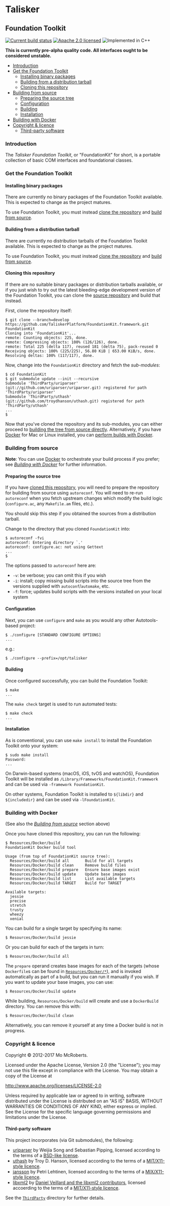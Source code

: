 # Talisker
## Foundation Toolkit

[![Current build status][travis]](https://travis-ci.org/TaliskerPlatform/FoundationKit.framework)
[![Apache 2.0 licensed][licence]](#copyright--licence)
![Implemented in C++][language]

**This is currently pre-alpha quality code. All interfaces ought to be considered unstable.**

* [Introduction](#introduction)
* [Get the Foundation Toolkit](#get-the-foundation-toolkit)
  * [Installing binary packages](#installing-binary-packages)
  * [Building from a distribution tarball](#building-from-a-distribution-tarball)
  * [Cloning this repository](#cloning-this-repository)
* [Building from source](#building-from-source)
  * [Preparing the source tree](#preparing-the-source-tree)
  * [Configuration](#configuration)
  * [Building](#building)
  * [Installation](#installation)
* [Building with Docker](#building-with-docker)
* [Copyright & licence](#copyright--licence)
  * [Third-party software](#third-party-software)

### Introduction

The _Talisker Foundation Toolkit_, or "FoundationKit" for short, is a portable collection of basic COM interfaces and foundational classes.

### Get the Foundation Toolkit

#### Installing binary packages

There are currently no binary packages of the Foundation Toolkit available. This is expected to change as the project matures.

To use Foundation Toolkit, you must  instead [clone the repository](#cloning-the-repository) and [build from source](#building-from-source).

#### Building from a distribution tarball

There are currently no distribution tarballs of the Foundation Toolkit available. This is expected to change as the project matures.

To use Foundation Toolkit, you must instead [clone the repository](#cloning-the-repository) and [build from source](#building-from-source).

#### Cloning this repository

If there are no suitable binary packages or distribution tarballs available, or if you just wish to try out the latest bleeding-edge development version of the Foundation Toolkit, you can clone the [source repository](https://github.com/TaliskerPlatform/FoundationKit.framework) and build that instead.

First, clone the repository itself:

```
$ git clone --branch=develop https://github.com/TaliskerPlatform/FoundationKit.framework.git FoundationKit
Cloning into 'FoundationKit'...
remote: Counting objects: 225, done.
remote: Compressing objects: 100% (126/126), done.
remote: Total 225 (delta 117), reused 181 (delta 75), pack-reused 0
Receiving objects: 100% (225/225), 56.80 KiB | 653.00 KiB/s, done.
Resolving deltas: 100% (117/117), done.
```

Now, change into the `FoundationKit` directory and fetch the _sub-modules_:

```
$ cd FoundationKit
$ git submodule update --init --recursive
Submodule 'ThirdParty/uriparser' (git://github.com/uriparser/uriparser.git) registered for path 'ThirdParty/uriparser'
Submodule 'ThirdParty/uthash' (git://github.com/troydhanson/uthash.git) registered for path 'ThirdParty/uthash'
...
$
```

Now that you've cloned the repository and its sub-modules, you can either proceed to [building the tree from source directly](#building-from-source). Alternatively, if you have [Docker](https://docker.com) for Mac or Linux installed, you can [perform builds with Docker](#building-with-docker).

### Building from source

**Note**: You can use [Docker](https://docker.com) to orchestrate your build process if you prefer; see _[Building with Docker](#building-with-docker)_ for further information.

#### Preparing the source tree

If you have [cloned this repository](#cloning-this-repository), you will need to prepare the repository for building from source using `autoreconf`. You will need to re-run `autoreconf` when you fetch upstream changes which modify the build logic (`configure.ac`, any `Makefile.am` files, etc.).

You should skip this step if you obtained the sources from a distribution tarball.

Change to the directory that you cloned `FoundationKit` into:

```
$ autoreconf -fvi
autoreconf: Entering directory `.'
autoreconf: configure.ac: not using Gettext
...
$
```

The options passed to `autoreconf` here are:

* `-v`: be verbose; you can omit this if you wish
* `-i`: install; copy missing build scripts into the source tree from the versions supplied with `autoconf`/`automake`, etc.
* `-f`: force; updates build scripts with the versions installed on your local system


#### Configuration

Next, you can use `configure` and `make` as you would any other Autotools-based project:

```
$ ./configure [STANDARD CONFIGURE OPTIONS]
...
```

e.g.:

```
$ ./configure --prefix=/opt/talisker
```

#### Building

Once configured successfully, you can build the Foundation Toolkit:
```
$ make
...
```

The `make check` target is used to run automated tests:

```
$ make check
...
```

#### Installation

As is conventional, you can use `make install` to install the Foundation Toolkit onto your system:

```
$ sudo make install
Password:
...
```

On Darwin-based systems (macOS, iOS, tvOS and watchOS), Foundation Toolkit will be installed as `/Library/Frameworks/FoundationKit.framework` and can be used via `-framework FoundationKit`.

On other systems, Foundation Toolkit is installed to `${libdir}` and `${includedir}` and can be used via `-lFoundationKit`.

### Building with Docker

(See also the _[Building from source](#building-from-soure)_ section above)

Once you have cloned this repository, you can run the following:

```
$ Resources/Docker/build
FoundationKit Docker build tool

Usage (from top of FoundationKit source tree):
  Resources/Docker/build all       Build for all targets
  Resources/Docker/build clean     Remove build files
  Resources/Docker/build prepare   Ensure base images exist
  Resources/Docker/build update    Update base images
  Resources/Docker/build list      List available targets
  Resources/Docker/build TARGET    Build for TARGET

Available targets:
  jessie
  precise
  stretch
  trusty
  wheezy
  xenial
```

You can build for a single target by specifying its name:

```
$ Resources/Docker/build jessie
```

Or you can build for each of the targets in turn:

```
$ Resources/Docker/build all
```

The `prepare` operand creates base images for each of the targets (whose `Dockerfile`s can be found in
[`Resources/Docker/*`](Resources/Docker)), and is invoked automatically as part of a build, but you can run it manually
if you wish. If you want to update your base images, you can use:

```
$ Resources/Docker/build update
```

While building, `Resources/Docker/build` will create and use a `DockerBuild` directory. You can remove this with:

```
$ Resources/Docker/build clean
```

Alternatively, you can remove it yourself at any time a Docker build is not in progress.

### Copyright & licence

Copyright © 2012-2017 Mo McRoberts.

Licensed under the Apache License, Version 2.0 (the "License");
you may not use this file except in compliance with the License.
You may obtain a copy of the License at

http://www.apache.org/licenses/LICENSE-2.0

Unless required by applicable law or agreed to in writing, software
distributed under the License is distributed on an "AS IS" BASIS,
WITHOUT WARRANTIES OR CONDITIONS OF ANY KIND, either express or implied.
See the License for the specific language governing permissions and
limitations under the License.

#### Third-party software

This project incorporates (via Git submodules), the following:

* [uriparser](https://github.com/uriparser/uriparser) by Weijia Song and Sebastian Pipping, licensed according to the terms of a [BSD-like license](https://github.com/uriparser/uriparser/blob/9037441b2acc8e4f779d5ad0388c218901c77f74/COPYING).
* [uthash](https://github.com/troydhanson/uthash) by Troy D. Hanson, licensed according to the terms of a [MIT/X11-style licence](https://github.com/troydhanson/uthash/blob/3fbec3efe5b5645852c3c123fae9b3a419c929f9/LICENSE).
* [jansson](https://github.com/akheron/jansson) by Petri Lehtinen, licensed according to the terms of a [MIX/X11-style licence](https://github.com/akheron/jansson/blob/074bb3838f83c8ed5b2ec3ec075c9405e6589214/LICENSE).
* [libxml2](https://libxml2.org) by [Daniel Veillard and the libxml2 contributors](https://github.com/GNOME/libxml2/blob/bc5a5d658320c37e206fe4e7b525b4a24466d0c6/AUTHORS), licensed accoerding to the terms of a [MIT/X11-style licence](https://github.com/GNOME/libxml2/blob/bc5a5d658320c37e206fe4e7b525b4a24466d0c6/Copyright).

See the [`ThirdParty`](ThirdParty) directory for further details.

[travis]: https://img.shields.io/travis/TaliskerPlatform/FoundationKit.framework.svg
[licence]: https://img.shields.io/badge/license-Apache%202.0-blue.svg
[language]: https://img.shields.io/badge/implemented%20in-C++-yellow.svg
